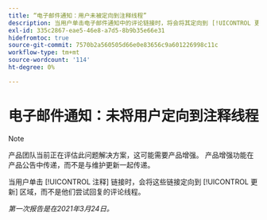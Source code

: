 ```yaml
---
title: “电子邮件通知：用户未被定向到注释线程”
description: 当用户单击电子邮件通知中的评论链接时，将会将其定向到 [!UICONTROL 更新] 区域，而不是他们尝试回复的评论线程。
exl-id: 335c2867-eae5-46e8-a7d5-8b9b35e66e31
hidefromtoc: true
source-git-commit: 7570b2a560505d66e0e83656c9a601226998c11c
workflow-type: tm+mt
source-wordcount: '114'
ht-degree: 0%

---
```


# 电子邮件通知：未将用户定向到注释线程

>[!NOTE]
>
>产品团队当前正在评估此问题解决方案，这可能需要产品增强。 产品增强功能在产品公告中传递，而不是与维护更新一起传递。

当用户单击 [!UICONTROL 注释] 链接时，会将这些链接定向到 [!UICONTROL 更新] 区域，而不是他们尝试回复的评论线程。

_第一次报告是在2021年3月24日。_
